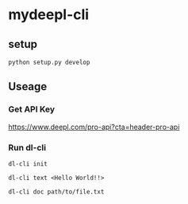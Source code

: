 # mydeepl-cli

## setup

```
python setup.py develop
```
## Useage

### Get API Key
https://www.deepl.com/pro-api?cta=header-pro-api

### Run dl-cli 

```
dl-cli init

dl-cli text <Hello World!!>

dl-cli doc path/to/file.txt

```
